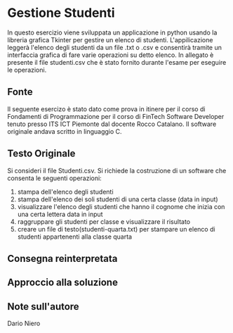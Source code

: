# Gestione Studenti

In questo esercizio viene sviluppata un applicazione in python usando la libreria grafica Tkinter per gestire un elenco di studenti. 
L'appilicazione leggerà l'elenco degli studenti da un file .txt o .csv e consentirà tramite un interfaccia grafica di fare varie operazioni su detto elenco.
In allegato è presente il file studenti.csv che è stato fornito durante l'esame per eseguire le operazioni. 

## Fonte

Il seguente esercizo è stato dato come prova in itinere per il corso di Fondamenti di Programmazione per il corso di FinTech Software Developer
tenuto presso ITS ICT Piemonte dal docente Rocco Catalano. Il software originale andava scritto in linguaggio C.

## Testo Originale

Si consideri il file Studenti.csv. Si richiede la costruzione di un software che consenta le seguenti operazioni:
1. stampa dell'elenco degli studenti
2. stampa dell'elenco dei soli studenti di una certa classe (data in input)
3. visualizzare l'elenco degli studenti che hanno il cognome che inizia con una certa lettera data in input
4. raggruppare gli studenti per classe e visualizzare il risultato
5. creare un file di testo(studenti-quarta.txt) per stampare un elenco di studenti appartenenti alla classe quarta

## Consegna reinterpretata

## Approccio alla soluzione

## Note sull'autore

Dario Niero
